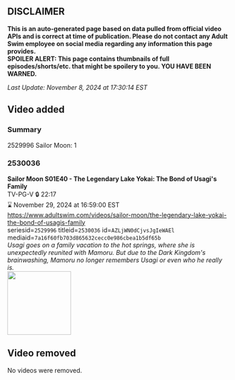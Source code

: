 ## DISCLAIMER
**This is an auto-generated page based on data pulled from official video APIs and is correct at time of publication. Please do not contact any Adult Swim employee on social media regarding any information this page provides.**  
**SPOILER ALERT: This page contains thumbnails of full episodes/shorts/etc. that might be spoilery to you. YOU HAVE BEEN WARNED.**  

_Last Update: November 8, 2024 at 17:30:14 EST_
## Video added
### Summary
2529996 Sailor Moon: 1  
### 2530036
**Sailor Moon S01E40 - The Legendary Lake Yokai: The Bond of Usagi's Family**  
TV-PG-V 🔒 22:17  
⌛ November 29, 2024 at 16:59:00 EST  
https://www.adultswim.com/videos/sailor-moon/the-legendary-lake-yokai-the-bond-of-usagis-family  
seriesid=`2529996` titleid=`2530036` id=`AZLjWN0dCjvsJgIeWAEl` mediaid=`7a16f60fb703d865632cecc0e986cbea1b5df65b`  
_Usagi goes on a family vacation to the hot springs, where she is unexpectedly reunited with Mamoru. But due to the Dark Kingdom's brainwashing, Mamoru no longer remembers Usagi or even who he really is._  
<a href="https://media.cdn.adultswim.com/uploads/20241031/thumbnails/2_2410311211422-aslogothumbnail.png"><img src="https://media.cdn.adultswim.com/uploads/20241031/thumbnails/2_2410311211422-aslogothumbnail.png" height="144px" /></a>
## Video removed
No videos were removed.  
